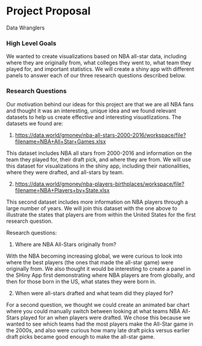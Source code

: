 Project Proposal
================
Data Wranglers

### High Level Goals

We wanted to create visualizations based on NBA all-star data, including
where they are originally from, what colleges they went to, what team
they played for, and important statistics. We will create a shiny app
with different panels to answer each of our three research questions
described below.

### Research Questions

Our motivation behind our ideas for this project are that we are all NBA
fans and thought it was an interesting, unique idea and we found
relevant datasets to help us create effective and interesting
visuatlizations. The datasets we found are:

1.  <https://data.world/gmoney/nba-all-stars-2000-2016/workspace/file?filename=NBA+All+Star+Games.xlsx>

This dataset includes NBA all stars from 2000-2016 and information on
the team they played for, their draft pick, and where they are from. We
will use this dataset for visualizations in the shiny app, including
their nationalities, where they were drafted, and all-stars by team.

2.  <https://data.world/gmoney/nba-players-birthplaces/workspace/file?filename=NBA+Players+by+State.xlsx>

This second dataset includes more information on NBA players through a
large number of years. We will join this dataset with the one above to
illustrate the states that players are from within the United States for
the first research question.

Research questions:

1.  Where are NBA All-Stars originally from?

With the NBA becoming increasing global, we were curious to look into
where the best players (the ones that made the all-star game) were
originally from. We also thought it would be interesting to create a
panel in the SHiny App first demonstrating where NBA players are from
globally, and then for those born in the US, what states they were born
in.

2.  When were all-stars drafted and what team did they played for?

For a second question, we thought we could create an animated bar chart
where you could manually switch between looking at what teams NBA
All-Stars played for an when players were drafted. We chose this because
we wanted to see which teams had the most players make the All-Star game
in the 2000s, and also were curious how many late draft picks versus
earlier draft picks became good enough to make the all-star game.
